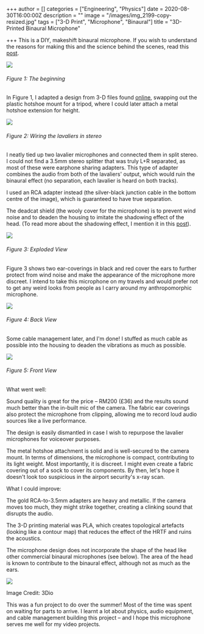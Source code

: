 +++
author = []
categories = ["Engineering", "Physics"]
date = 2020-08-30T16:00:00Z
description = ""
image = "/images/img_2199-copy-resized.jpg"
tags = ["3-D Print", "Microphone", "Binaural"]
title = "3D-Printed Binaural Microphone"

+++
This is a DIY, makeshift binaural microphone. If you wish to understand the reasons for making this and the science behind the scenes, read this [post](https://tchungblog.netlify.app/blog/binaural-recordings/).

![](/images/img_7490-copy-resized.jpg)

###### Figure 1: The beginning

In Figure 1, I adapted a design from 3-D files found [online](https://www.thingiverse.com/thing:2710402), swapping out the plastic hotshoe mount for a tripod, where I could later attach a metal hotshoe extension for height.

![](/images/img_8050-copy-resized.jpg)

###### Figure 2: Wiring the lavaliers in stereo

I neatly tied up two lavalier microphones and connected them in split stereo. I could not find a 3.5mm stereo splitter that was truly L+R separated, as most of these were earphone sharing adapters. This type of adapter combines the audio from both of the lavaliers' output, which would ruin the binaural effect (no separation, each lavalier is heard on both tracks).

I used an RCA adapter instead (the silver-black junction cable in the bottom centre of the image), which is guaranteed to have true separation.

The deadcat shield (the wooly cover for the microphone) is to prevent wind noise and to deaden the housing to imitate the shadowing effect of the head. (To read more about the shadowing effect, I mention it in this [post](https://tchungblog.netlify.app/blog/binaural-recordings/)).

![](/images/img_3089-copy-resized.jpg)

###### Figure 3: Exploded View

Figure 3 shows two ear-coverings in black and red cover the ears to further protect from wind noise and make the appearance of the microphone more discreet. I intend to take this microphone on my travels and would prefer not to get any weird looks from people as I carry around my anthropomorphic microphone.

![](/images/img_1200-copy-resized.jpg)

###### Figure 4: Back View

Some cable management later, and I'm done! I stuffed as much cable as possible into the housing to deaden the vibrations as much as possible.

![](/images/img_0807-copy-resized.jpg)

###### Figure 5: Front View

What went well:

Sound quality is great for the price – RM200 (£36) and the results sound much better than the in-built mic of the camera. The fabric ear coverings also protect the microphone from clipping, allowing me to record loud audio sources like a live performance.

The design is easily dismantled in case I wish to repurpose the lavalier microphones for voiceover purposes.

The metal hotshoe attachment is solid and is well-secured to the camera mount. In terms of dimensions, the microphone is compact, contributing to its light weight. Most importantly, it is discreet. I might even create a fabric covering out of a sock to cover its components. By then, let's hope it doesn't look too suspicious in the airport security's x-ray scan.

What I could improve:

The gold RCA-to-3.5mm adapters are heavy and metallic. If the camera moves too much, they might strike together, creating a clinking sound that disrupts the audio.

The 3-D printing material was PLA, which creates topological artefacts (looking like a contour map) that reduces the effect of the HRTF and ruins the acoustics.

The microphone design does not incorporate the shape of the head like other commercial binaural microphones (see below). The area of the head is known to contribute to the binaural effect, although not as much as the ears.

![](/images/screenshot-2020-08-31-at-11-58-09-am-copy.jpg)

Image Credit: 3Dio

This was a fun project to do over the summer! Most of the time was spent on waiting for parts to arrive. I learnt a lot about physics, audio equipment, and cable management building this project – and I hope this microphone serves me well for my video projects.